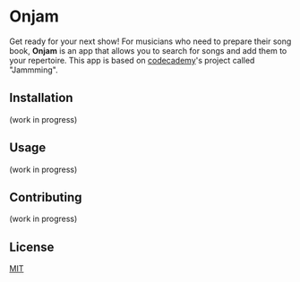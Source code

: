 # Onjam

Get ready for your next show! For musicians who need to prepare their song book, **Onjam** is an app that allows you to search for songs and add them to your repertoire.
This app is based on [codecademy](https://www.codecademy.com/learn)'s project called "Jammming".

## Installation

(work in progress)

## Usage

(work in progress)

## Contributing

(work in progress)

## License

[MIT](https://choosealicense.com/licenses/mit/)
